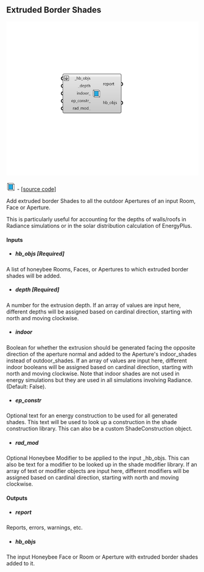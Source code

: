 ## Extruded Border Shades

![](../../images/components/Extruded_Border_Shades.png)

![](../../images/icons/Extruded_Border_Shades.png) - [[source code]](https://github.com/ladybug-tools/honeybee-grasshopper-core/blob/master/honeybee_grasshopper_core/src//HB%20Extruded%20Border%20Shades.py)


Add extruded border Shades to all the outdoor Apertures of an input Room, Face or Aperture. 

This is particularly useful for accounting for the depths of walls/roofs in Radiance simulations or in the solar distribution calculation of EnergyPlus. 



#### Inputs
* ##### hb_objs [Required]
A list of honeybee Rooms, Faces, or Apertures to which extruded border shades will be added. 
* ##### depth [Required]
A number for the extrusion depth. If an array of values are input here, different depths will be assigned based on cardinal direction, starting with north and moving clockwise. 
* ##### indoor 
Boolean for whether the extrusion should be generated facing the opposite direction of the aperture normal and added to the Aperture's indoor_shades instead of outdoor_shades. If an array of values are input here, different indoor booleans will be assigned based on cardinal direction, starting with north and moving clockwise. Note that indoor shades are not used in energy simulations but they are used in all simulations involving Radiance. (Default: False). 
* ##### ep_constr 
Optional text for an energy construction to be used for all generated shades. This text will be used to look up a construction in the shade construction library. This can also be a custom ShadeConstruction object. 
* ##### rad_mod 
Optional Honeybee Modifier to be applied to the input _hb_objs. This can also be text for a modifier to be looked up in the shade modifier library. If an array of text or modifier objects are input here, different modifiers will be assigned based on cardinal direction, starting with north and moving clockwise. 

#### Outputs
* ##### report
Reports, errors, warnings, etc. 
* ##### hb_objs
The input Honeybee Face or Room or Aperture with extruded border shades added to it. 